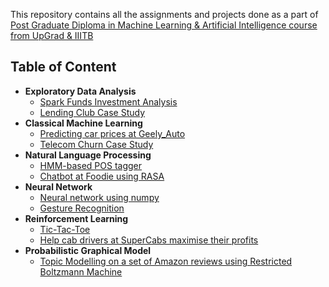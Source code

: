 This repository contains all the assignments and projects done as a part of [Post Graduate Diploma in Machine Learning & Artificial Intelligence course from UpGrad & IIITB](https://www.upgrad.com/data-science-pgd-iiitb/)
## Table of Content
- **Exploratory Data Analysis**
  - [Spark Funds Investment Analysis](Spark_Funds_Investment_Analysis)
  - [Lending Club Case Study](Lending_Club_Case_Study)
- **Classical Machine Learning**
  - [Predicting car prices at Geely_Auto](Geely_Auto)
  - [Telecom Churn Case Study](Telecom_Churn)
- **Natural Language Processing**
  - [HMM-based POS tagger](HMM-based_POS_tagger)
  - [Chatbot at Foodie using RASA](Foodie)
- **Neural Network**
  - [Neural network using numpy](NN_Numpy)
  - [Gesture Recognition](Gesture_Recognition)
- **Reinforcement Learning**
  - [Tic-Tac-Toe](Tic-Tac-Toe)
  - [Help cab drivers at SuperCabs maximise their profits](SuperCabs)
- **Probabilistic Graphical Model**
  - [Topic Modelling on a set of Amazon reviews using Restricted Boltzmann Machine](TopicModelling_RBM)
